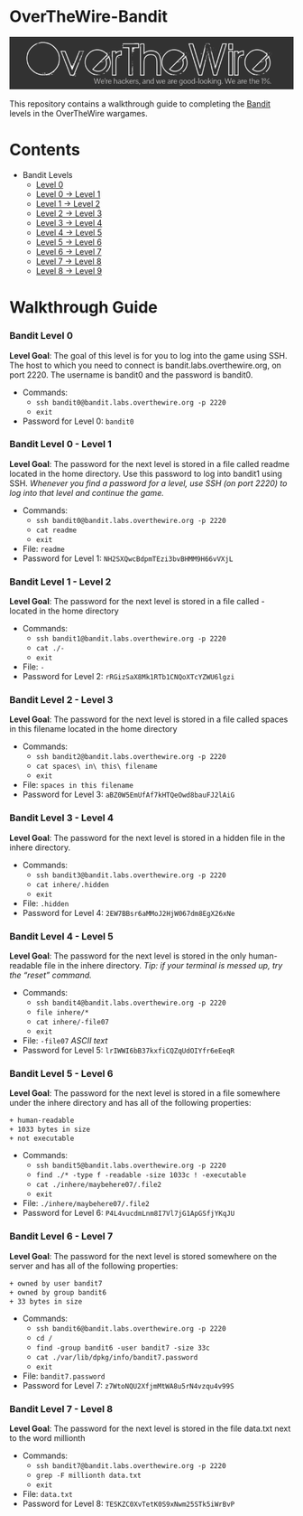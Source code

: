# OverTheWire-Bandit
<p align="center">
    <img src = "Assets/overthewire-logo-1.png"/>
</p>

<!--![](Assets/overthewire-logo-1.png)-->

This repository contains a walkthrough guide to completing the [Bandit](http://www.overthewire.org/wargames) levels in the OverTheWire wargames.

# Contents
- Bandit Levels
    - [Level 0](#Bandit-Level-0)
    - [Level 0 → Level 1](#Bandit-Level-0---Level-1)
    - [Level 1 → Level 2](#Bandit-Level-1---Level-2)
    - [Level 2 → Level 3](#Bandit-Level-2---Level-3)
    - [Level 3 → Level 4](#Bandit-Level-3---Level-4)
    - [Level 4 → Level 5](#Bandit-Level-4---Level-5)
    - [Level 5 → Level 6](#Bandit-Level-5---Level-6)
    - [Level 6 → Level 7](#Bandit-Level-6---Level-7)
    - [Level 7 → Level 8](#Bandit-Level-7---Level-8)
    - [Level 8 → Level 9](#Bandit-Level-8---Level-9)


# Walkthrough Guide
### Bandit Level 0  
**Level Goal**: The goal of this level is for you to log into the game using SSH. The host to which you need to connect is bandit.labs.overthewire.org, on port 2220. The username is bandit0 and the password is bandit0.

* Commands: 
    - `ssh bandit0@bandit.labs.overthewire.org -p 2220`
    - `exit`
* Password for Level 0: `bandit0`

### Bandit Level 0 - Level 1  
**Level Goal**: The password for the next level is stored in a file called readme located in the home directory. Use this password to log into bandit1 using SSH. *Whenever you find a password for a level, use SSH (on port 2220) to log into that level and continue the game.*

* Commands: 
    - `ssh bandit0@bandit.labs.overthewire.org -p 2220`
    - `cat readme`
    - `exit`
* File: `readme`
* Password for Level 1: `NH2SXQwcBdpmTEzi3bvBHMM9H66vVXjL`

### Bandit Level 1 - Level 2  
**Level Goal**: The password for the next level is stored in a file called - located in the home directory

* Commands: 
    - `ssh bandit1@bandit.labs.overthewire.org -p 2220`
    - `cat ./-`
    - `exit`
* File: `-`
* Password for Level 2: `rRGizSaX8Mk1RTb1CNQoXTcYZWU6lgzi` 

### Bandit Level 2 - Level 3  
**Level Goal**: The password for the next level is stored in a file called spaces in this filename located in the home directory

* Commands: 
    - `ssh bandit2@bandit.labs.overthewire.org -p 2220`
    - `cat spaces\ in\ this\ filename`
    - `exit`
* File: `spaces in this filename`
* Password for Level 3: `aBZ0W5EmUfAf7kHTQeOwd8bauFJ2lAiG` 

### Bandit Level 3 - Level 4  
**Level Goal**: The password for the next level is stored in a hidden file in the inhere directory.

* Commands: 
    - `ssh bandit3@bandit.labs.overthewire.org -p 2220`
    - `cat inhere/.hidden`
    - `exit`
* File: `.hidden`
* Password for Level 4: `2EW7BBsr6aMMoJ2HjW067dm8EgX26xNe`

### Bandit Level 4 - Level 5 
**Level Goal**: The password for the next level is stored in the only human-readable file in the inhere directory. *Tip: if your terminal is messed up, try the “reset” command.*

* Commands: 
    - `ssh bandit4@bandit.labs.overthewire.org -p 2220`
    - `file inhere/*`
    - `cat inhere/-file07`
    - `exit`
* File: `-file07` *ASCII text*
* Password for Level 5: `lrIWWI6bB37kxfiCQZqUdOIYfr6eEeqR`

### Bandit Level 5 - Level 6  
**Level Goal**: The password for the next level is stored in a file somewhere under the inhere directory and has all of the following properties:

    + human-readable
    + 1033 bytes in size
    + not executable

* Commands: 
    - `ssh bandit5@bandit.labs.overthewire.org -p 2220`
    - `find ./* -type f -readable -size 1033c ! -executable`
    - `cat ./inhere/maybehere07/.file2`
    - `exit`
* File: `./inhere/maybehere07/.file2`
* Password for Level 6: `P4L4vucdmLnm8I7Vl7jG1ApGSfjYKqJU`

### Bandit Level 6 - Level 7 
**Level Goal**: The password for the next level is stored somewhere on the server and has all of the following properties:

    + owned by user bandit7
    + owned by group bandit6
    + 33 bytes in size

* Commands: 
    - `ssh bandit6@bandit.labs.overthewire.org -p 2220`
    - `cd /`
    - `find -group bandit6 -user bandit7 -size 33c`
    - `cat ./var/lib/dpkg/info/bandit7.password`
    - `exit`
* File: `bandit7.password`
* Password for Level 7: `z7WtoNQU2XfjmMtWA8u5rN4vzqu4v99S`

### Bandit Level 7 - Level 8  
**Level Goal**: The password for the next level is stored in the file data.txt next to the word millionth

* Commands: 
    - `ssh bandit7@bandit.labs.overthewire.org -p 2220`
    - `grep -F millionth data.txt`
    - `exit`
* File: `data.txt`
* Password for Level 8: `TESKZC0XvTetK0S9xNwm25STk5iWrBvP`

<!--
-----------------------
**Bandit **  
**Level Goal**: 

* Commands: 
    - `ssh bandit@bandit.labs.overthewire.org -p 2220`
    - ``
    - `exit`
* File: ``
* Password for Level : ``
-->